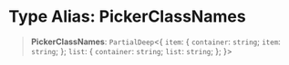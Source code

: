 # Type Alias: PickerClassNames

> **PickerClassNames**: `PartialDeep`\<\{ `item`: \{ `container`: `string`; `item`: `string`; \}; `list`: \{ `container`: `string`; `list`: `string`; \}; \}\>
